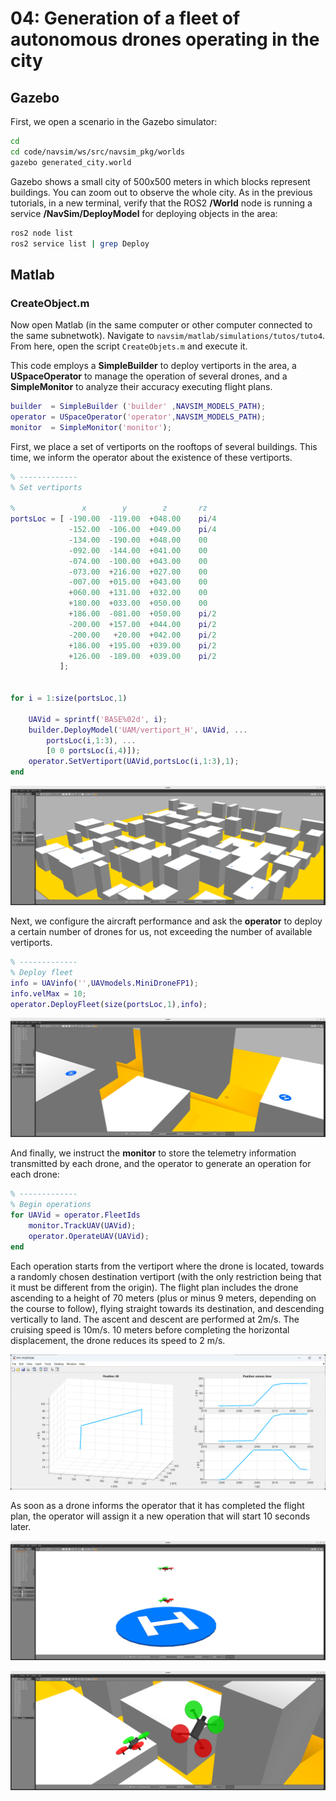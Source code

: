 # 04: Generation of a fleet of autonomous drones operating in the city

## Gazebo

First, we open a scenario in the Gazebo simulator:

```bash
cd
cd code/navsim/ws/src/navsim_pkg/worlds
gazebo generated_city.world
```

Gazebo shows a small city of 500x500 meters in which blocks represent buildings.
You can zoom out to observe the whole city.
As in the previous tutorials, in a new terminal, verify that the ROS2 **/World** node is running a service **/NavSim/DeployModel** for deploying objects in the area:

```bash
ros2 node list
ros2 service list | grep Deploy
```

## Matlab

### CreateObject.m

Now open Matlab (in the same computer or other computer connected to the same subnetwotk).
Navigate to `navsim/matlab/simulations/tutos/tuto4`. From here, open the script `CreateObjets.m` and execute it.


This code employs a **SimpleBuilder** to deploy vertiports in the area, a **USpaceOperator** to manage the operation of several drones, and a **SimpleMonitor** to analyze their accuracy executing flight plans.

```matlab
builder  = SimpleBuilder ('builder' ,NAVSIM_MODELS_PATH);
operator = USpaceOperator('operator',NAVSIM_MODELS_PATH);
monitor  = SimpleMonitor('monitor');
```

First, we place a set of vertiports on the rooftops of several buildings. This time, we inform the operator about the existence of these vertiports.

```matlab
% -------------
% Set vertiports

%               x        y        z       rz
portsLoc = [ -190.00  -119.00  +048.00    pi/4
             -152.00  -106.00  +049.00    pi/4
             -134.00  -190.00  +048.00    00
             -092.00  -144.00  +041.00    00
             -074.00  -100.00  +043.00    00
             -073.00  +216.00  +027.00    00
             -007.00  +015.00  +043.00    00
             +060.00  +131.00  +032.00    00
             +180.00  +033.00  +050.00    00
             +186.00  -081.00  +050.00    pi/2
             -200.00  +157.00  +044.00    pi/2
             -200.00   +20.00  +042.00    pi/2
             +186.00  +195.00  +039.00    pi/2
             +126.00  -189.00  +039.00    pi/2
           ];


for i = 1:size(portsLoc,1)
   
    UAVid = sprintf('BASE%02d', i);
    builder.DeployModel('UAM/vertiport_H', UAVid, ...
        portsLoc(i,1:3), ...
        [0 0 portsLoc(i,4)]);
    operator.SetVertiport(UAVid,portsLoc(i,1:3),1);
end
```

![Vertiports](./img/vertiports.png)

Next, we configure the aircraft performance
and ask the **operator** to deploy a certain number of drones for us, not exceeding the number of available vertiports.

```matlab
% -------------
% Deploy fleet
info = UAVinfo('',UAVmodels.MiniDroneFP1);
info.velMax = 10;
operator.DeployFleet(size(portsLoc,1),info);
```

![Two drones deployed](./img/drones_deployed.png)

And finally, we instruct the **monitor** to store the telemetry information transmitted by each drone, 
and the operator to generate an operation for each drone:

```matlab
% -------------
% Begin operations
for UAVid = operator.FleetIds
    monitor.TrackUAV(UAVid); 
    operator.OperateUAV(UAVid);
end
```
Each operation starts from the vertiport where the drone is located, towards a randomly chosen destination vertiport (with the only restriction being that it must be different from the origin). The flight plan includes the drone ascending to a height of 70 meters (plus or minus 9 meters, depending on the course to follow), flying straight towards its destination, and descending vertically to land. The ascent and descent are performed at 2m/s. The cruising speed is 10m/s. 10 meters before completing the horizontal displacement, the drone reduces its speed to 2 m/s.

![Flight plan](./img/flight_plan.png)


As soon as a drone informs the operator that it has completed the flight plan, the operator will assign it a new operation that will start 10 seconds later.



![Two drones landing at the same vertiport](./img/drones_landing.png)


![Two drones colliding](./img/drones_colliding.png)
